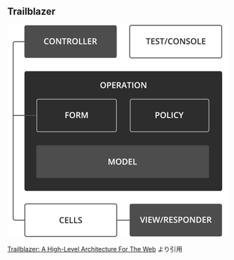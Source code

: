 ## Trailblazer

![stack](resources/img/Trb-Stack.png)

[Trailblazer: A High-Level Architecture For The Web](http://trailblazer.to/) より引用
